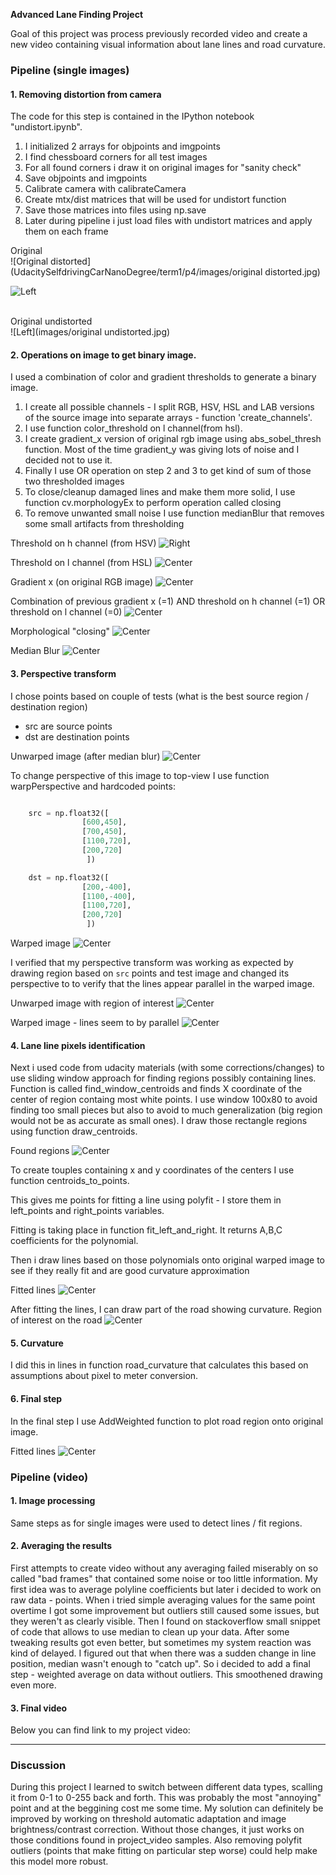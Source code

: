 **Advanced Lane Finding Project**

Goal of this project was process previously recorded video and create a new video containing visual information about lane lines and road curvature.


### Pipeline (single images)

#### 1. Removing distortion from camera

The code for this step is contained in the IPython notebook "undistort.ipynb".  

1) I initialized 2 arrays for objpoints and imgpoints  
2) I find chessboard corners for all test images  
3) For all found corners i draw it on original images for "sanity check"  
4) Save objpoints and imgpoints  
5) Calibrate camera with calibrateCamera  
6) Create mtx/dist matrices that will be used for undistort function  
7) Save those matrices into files using np.save  
8) Later during pipeline i just load files with undistort matrices and apply them on each frame  

Original  
![Original distorted](UdacitySelfdrivingCarNanoDegree/term1/p4/images/original distorted.jpg)  

![Left](images/left_2017_07_16_05_34_03_367.jpg)<br /><br />  

Original undistorted  
![Left](images/original undistorted.jpg)  


#### 2. Operations on image to get binary image.

I used a combination of color and gradient thresholds to generate a binary image.
1) I create all possible channels - I split RGB, HSV, HSL and LAB versions of the source image into separate arrays - function 'create_channels'.
2) I use function color_threshold on l channel(from hsl).
3) I create gradient_x version of original rgb image using abs_sobel_thresh function. Most of the time gradient_y was giving lots of noise and I decided not to use it.
4) Finally I use OR operation on step 2 and 3 to get kind of sum of those two thresholded images
5) To close/cleanup damaged lines and make them more solid, I use function cv.morphologyEx to perform operation called closing
6) To remove unwanted small noise I use function medianBlur that removes some small artifacts from thresholding

Threshold on h channel (from HSV)
![Right](images/right_2017_07_16_05_34_03_367.jpg)

Threshold on l channel (from HSL)
![Center](images/center_2017_07_16_05_34_03_367.jpg)

Gradient x (on original RGB image)
![Center](images/center_2017_07_16_05_34_03_367.jpg)

Combination of previous
gradient x (=1) AND threshold on h channel (=1) OR threshold on l channel (=0)
![Center](images/center_2017_07_16_05_34_03_367.jpg)

Morphological "closing"
![Center](images/center_2017_07_16_05_34_03_367.jpg)

Median Blur
![Center](images/center_2017_07_16_05_34_03_367.jpg)




#### 3. Perspective transform

I chose points based on couple of tests (what is the best source region / destination region)
- src are source points
- dst are destination points

Unwarped image (after median blur)
![Center](images/center_2017_07_16_05_34_03_367.jpg)

To change perspective of this image to top-view I use function warpPerspective and
hardcoded points:

```python

    src = np.float32([
                [600,450],         
                [700,450],
                [1100,720],        
                [200,720]
                 ])

    dst = np.float32([
                [200,-400],         
                [1100,-400],
                [1100,720],        
                [200,720]
                 ])
```

Warped image
![Center](images/center_2017_07_16_05_34_03_367.jpg)

I verified that my perspective transform was working as expected by drawing region based on `src` points and test image and changed its perspective to to verify that the lines appear parallel in the warped image.

Unwarped image with region of interest
![Center](images/center_2017_07_16_05_34_03_367.jpg)


Warped image - lines seem to by parallel
![Center](images/center_2017_07_16_05_34_03_367.jpg)

#### 4. Lane line pixels identification 
Next i used code from udacity materials (with some corrections/changes) to use sliding window approach for finding regions possibly containing lines. 
Function is called find_window_centroids and finds X coordinate of the center of region containg most white points. 
I use window 100x80 to avoid finding too small pieces but also to avoid to much generalization (big region would not be as accurate as small ones).
I draw those rectangle regions using function draw_centroids.

Found regions
![Center](images/center_2017_07_16_05_34_03_367.jpg)

To create touples containing x and y coordinates of the centers I use function centroids_to_points. 

This gives me points for fitting a line using polyfit - I store them in left_points and right_points variables.

Fitting is taking place in function fit_left_and_right. It returns A,B,C coefficients for the polynomial.

Then i draw lines based on those polynomials onto original warped image to see if they really fit and are good curvature approximation

Fitted lines
![Center](images/center_2017_07_16_05_34_03_367.jpg)

After fitting the lines, I can draw part of the road showing curvature.
Region of interest on the road
![Center](images/center_2017_07_16_05_34_03_367.jpg)


#### 5. Curvature

I did this in lines in function road_curvature that calculates this based on assumptions about pixel to meter conversion.

#### 6. Final step

In the final step I use AddWeighted function to plot road region onto original image.

Fitted lines
![Center](images/center_2017_07_16_05_34_03_367.jpg)


### Pipeline (video)

#### 1. Image processing

Same steps as for single images were used to detect lines / fit regions.

#### 2. Averaging the results

First attempts to create video without any averaging failed miserably on so called "bad frames" that contained some noise or too little information. 
My first idea was to average polyline coefficients but later i decided to work on raw data - points. 
When i tried simple averaging values for the same point overtime I got some improvement but outliers still caused some issues, but they weren't as clearly visible.
Then I found on stackoverflow small snippet of code that allows to use median to clean up your data. After some tweaking results got even better, but sometimes
my system reaction was kind of delayed. I figured out that when there was a sudden change in line position, median wasn't enough to "catch up". 
So i decided to add a final step - weighted average on data without outliers. This smoothened drawing even more. 



#### 3. Final video

Below you can find link to my project video:


---

### Discussion

During this project I learned to switch between different data types, scalling it from 0-1 to 0-255 back and forth. This was probably the most "annoying" point and at the beggining cost me some time.
My solution can definitely be improved by working on threshold automatic adaptation and image brightness/contrast correction. Without those changes, it just works on those conditions found in project_video samples.
Also removing polyfit outliers (points that make fitting on particular step worse) could help make this model more robust.

